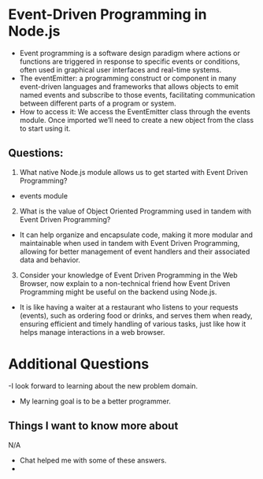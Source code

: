 # Event-Driven Programming in Node.js  
- Event programming is a software design paradigm where actions or functions are triggered in response to specific events or conditions, often used in graphical user interfaces and real-time systems.
- The eventEmitter: a programming construct or component in many event-driven languages and frameworks that allows objects to emit named events and subscribe to those events, facilitating communication between different parts of a program or system.
- How to access it: We access the EventEmitter class through the events module. Once imported we’ll need to create a new object from the class to start using it.

## Questions:  
1. What native Node.js module allows us to get started with Event Driven Programming?
- events module  

2. What is the value of Object Oriented Programming used in tandem with Event Driven Programming?
-  It can help organize and encapsulate code, making it more modular and maintainable when used in tandem with Event Driven Programming, allowing for better management of event handlers and their associated data and behavior.
  
3. Consider your knowledge of Event Driven Programming in the Web Browser, now explain to a non-technical friend how Event Driven Programming might be useful on the backend using Node.js.
- It is like having a waiter at a restaurant who listens to your requests (events), such as ordering food or drinks, and serves them when ready, ensuring efficient and timely handling of various tasks, just like how it helps manage interactions in a web browser.

# Additional Questions  
-I look forward to learning about the new problem domain.
- My learning goal is to be a better programmer.

## Things I want to know more about  
N/A  
* Chat helped me with some of these answers.
* 



